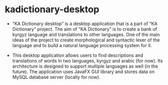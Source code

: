 # kadictionary-desktop

* “KA Dictionary desktop” is a desktop application that is a part of “KA Dictionary” project. The aim of “KA Dictionary” is to create a bank of kyrgyz language and translations to other languages. One of the main ideas of the project to create morphological and syntactic lexer of the language and to build a natural language processing system for it.

* This desktop application allows users to find descriptions and translations of words in two languages, kyrgyz and arabic (for now). Its architecture is designed to support multiple languages as well (in the future). The application uses JavaFX GUI library and stores data on MySQL database server (locally for now).

